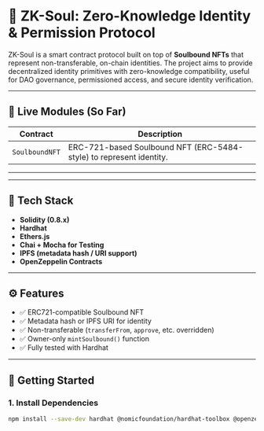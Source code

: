 # 🧠 ZK-Soul: Zero-Knowledge Identity & Permission Protocol

ZK-Soul is a smart contract protocol built on top of **Soulbound NFTs** that represent non-transferable, on-chain identities. The project aims to provide decentralized identity primitives with zero-knowledge compatibility, useful for DAO governance, permissioned access, and secure identity verification.

---

## 🔗 Live Modules (So Far)

| Contract       | Description                                                         |
| -------------- | ------------------------------------------------------------------- |
| `SoulboundNFT` | ERC-721-based Soulbound NFT (ERC-5484-style) to represent identity. |

---

---

## 🔧 Tech Stack

- **Solidity (0.8.x)**
- **Hardhat**
- **Ethers.js**
- **Chai + Mocha for Testing**
- **IPFS (metadata hash / URI support)**
- **OpenZeppelin Contracts**

---

## ⚙️ Features

- ✅ ERC721-compatible Soulbound NFT
- ✅ Metadata hash or IPFS URI for identity
- ✅ Non-transferable (`transferFrom`, `approve`, etc. overridden)
- ✅ Owner-only `mintSoulbound()` function
- ✅ Fully tested with Hardhat

---

## 🚀 Getting Started

### 1. Install Dependencies

```bash
npm install --save-dev hardhat @nomicfoundation/hardhat-toolbox @openzeppelin/contracts
```
